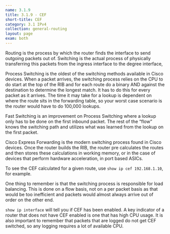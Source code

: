 ```yaml
---
name: 3.1.9
title: 3.1.9 - CEF
short-title: CEF
category: 3.1 IPv4
collection: general-routing
layout: page
exam: both
---
```

Routing is the process by which the router finds the interface to send outgoing packets out of. Switching is the actual process of physically transferring this packets from the ingress interface to the degree interface,

Process Switching is the oldest of the switching methods available in Cisco devices. When a packet arrives, the switching process relies on the CPU to do start at the top of the RIB and for each route do a binary AND against the destination to determine the longest match. It has to do this for every packet as it arrives. The time it may take for a lookup is dependent on where the route sits in the forwarding table, so your worst case scenario is the router would have to do 100,000 lookups.

Fast Switching is an improvement on Process Switching where a lookup only has to be done on the first inbound packet. The rest of the “flow” knows the switching path and utilizes what was learned from the lookup on the first packet.

Cisco Express Forwarding is the modern switching process found in Cisco devices. Once the router builds the RIB, the router pre calculates the routes and then stores these calculations in working memory, or in the case of devices that perform hardware acceleration, in port based ASICs.

To see the CEF calculated for a given route, use `show ip cef 192.168.1.10`, for example.

One thing to remember is that the switching process is responsible for load balancing. This is done on a flow basis, not on a per packet basis as that would be too inefficient and packets would almost always arrive out of order on the other end.

`show ip interface` will tell you if CEF has been enabled. A key indicator of a router that does not have CEF enabled is one that has high CPU usage. It is also important to remember that packets that are logged do not get CEF switched, so any logging requires a lot of available CPU.